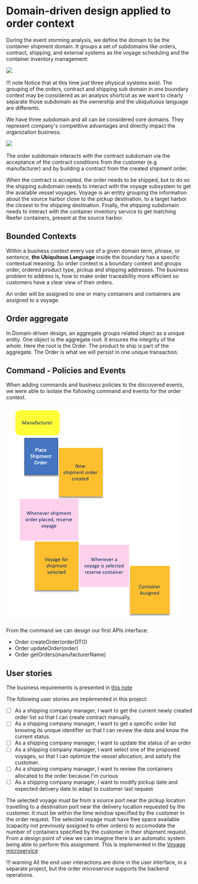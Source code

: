 # Domain-driven design applied to order context

During the event storming analysis, we define the domain to be the container shipment domain. It groups a set of subdomains like orders, contract, shipping, and external systems as the voyage scheduling and the container inventory management:

![](domain-subdomains.png)

!!! note
    Notice that at this time just three physical systems exist. The grouping of the orders, contract and shipping sub domain in one boundary context may be considered as an analysis shortcut as we want to clearly separate those subdomain as the ownership and the ubiquituous language are differents. 

We have three subdomain and all can be considered core domains. They represent company's competitive advantages and directly impact the organization business.

![](domain-subdomains-2.png)

The order subdomain interacts with the contract subdomain via the acceptance of the contract conditions from the customer (e.g. manufacturer) and by building a contract from the created shipment order. 

When the contract is accepted, the order needs to be shipped, but to do so the shipping subdomain needs to interact with the voyage subsystem to get the available vessel voyages. Voyage is an entity grouping the information about the source harbor close to the pickup destination, to a target harbor the closest to the shipping destination. Finally, the shipping subdomain needs to interact with the container inventory service to get matching Reefer containers, present at the source harbor. 

## Bounded Contexts

Within a business context every use of a given domain term, phrase, or sentence, **the Ubiquitous Language** inside the boundary has a specific contextual meaning. So order context is a boundary context and groups order, ordered product type, pickup and shipping addresses. The business problem to address is, how to make order traceability more efficient so customers have a clear view of their orders.
 
An order will be assigned to one or many containers and containers are assigned to a voyage.

## Order aggregate

In Domain-driven design, an aggregate groups related object as a unique entity. One object is the aggregate root. It ensures the integrity of the whole. Here the root is the Order. The product to ship is part of the aggregate. The Order is what we will persist in one unique transaction. 

## Command - Policies and Events

When adding commands and business policies to the discovered events, we were able to isolate the following command and events for the order context.

![](order-evt-cmd.png)

From the command we can design our first APIs interface:

* Order createOrder(orderDTO)
* Order updateOrder(order)
* Order getOrders(manufacturerName)

## User stories

The business requirements is presented in [this note](https://ibm-cloud-architecture.github.io/refarch-kc/analysis/readme/)

The following user stories are implemented in this project:

- [ ] As a shipping company manager, I want to get the current newly created order list so that I can create contract manually.
- [ ] As a shipping company manager, I want to get a specific order list knowing its unique identifier so that I can review the data and know the current status.
- [ ] As a shipping company manager, I want to update the status of an order
- [ ] As a shipping company manager, I want select one of the proposed voyages, so that I can optimize the vessel allocation, and satisfy the customer.
- [ ] As a shipping company manager, I want to review the containers allocated to the order because I'm curious
- [ ] As a shipping company manager, I want to modify pickup date and expected delivery date to adapt to customer last request
 
The selected voyage must be from a source port near the pickup location travelling to a destination port near the delivery location requested by the customer.  It must be within the time window specified by the customer in the order request.  The selected voyage must have free space available (capacity not previously assigned to other orders) to accomodate the number of containers specified by the customer in their shipment request. From a design point of view we can imagine there is an automatic system being able to perform this assignment. This is implemented in the [Voyage microservice](https://ibm-cloud-architecture.github.io/refarch-kc-ms)

!!! warning
    All the end user interactions are done in the user interface, in a separate project, but the order microservice supports the backend operations.